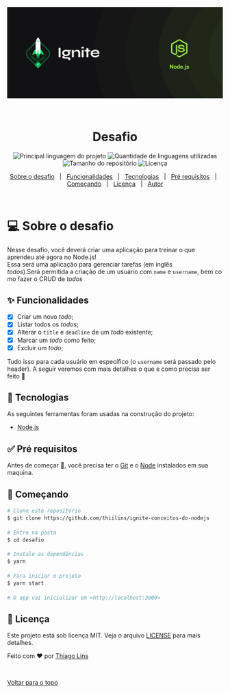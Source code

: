 <div align="center" id="top"> 
  <img src="./.github/banner-nodeJS.png" alt="Desafio" />

&#xa0;

  <!-- <a href="https://desafio.netlify.com">Demo</a> -->
</div>

<h1 align="center">Desafio</h1>

<p align="center">
  <img alt="Principal linguagem do projeto" src="https://img.shields.io/github/languages/top/thiilins/ignite-conceitos-do-nodejs?color=04d361&style=for-the-badge">

  <img alt="Quantidade de linguagens utilizadas" src="https://img.shields.io/github/languages/count/thiilins/ignite-conceitos-do-nodejs?color=04d361&style=for-the-badge">

  <img alt="Tamanho do repositório" src="https://img.shields.io/github/repo-size/thiilins/ignite-conceitos-do-nodejs?color=04d361&style=for-the-badge">

  <img alt="Licença" src="https://img.shields.io/github/license/thiilins/ignite-conceitos-do-nodejs?color=04d361&style=for-the-badge">

  <!-- <img alt="Github issues" src="https://img.shields.io/github/issues/thiilins/ignite-conceitos-do-nodejs?color=56BEB8" /> -->

  <!-- <img alt="Github forks" src="https://img.shields.io/github/forks/thiilins/ignite-conceitos-do-nodejs?color=56BEB8" /> -->

  <!-- <img alt="Github stars" src="https://img.shields.io/github/stars/thiilins/ignite-conceitos-do-nodejs?color=56BEB8" /> -->
</p>

<!-- Status -->

<!-- <h4 align="center">
	🚧  Desafio 🚀 Em construção...  🚧
</h4>

<hr> -->

<p align="center">
  <a href="#laptop-sobre-o-desafio">Sobre o desafio</a> &#xa0; | &#xa0; 
  <a href="#sparkles-funcionalidades">Funcionalidades</a> &#xa0; | &#xa0;
  <a href="#rocket-tecnologias">Tecnologias</a> &#xa0; | &#xa0;
  <a href="#white_check_mark-pré-requisitos">Pré requisitos</a> &#xa0; | &#xa0;
  <a href="#checkered_flag-começando">Começando</a> &#xa0; | &#xa0;
  <a href="#memo-licença">Licença</a> &#xa0; | &#xa0;
  <a href="https://github.com/thiilins" target="_blank">Autor</a>
</p>
<br>

# :computer: Sobre o desafio

Nesse desafio, você deverá criar uma aplicação para treinar o que aprendeu até agora no Node.js!
Essa será uma aplicação para gerenciar tarefas (em inglês _todos_).Será permitida a criação de um usuário com `name` e `username`, bem como fazer o CRUD de *todos*

## :sparkles: Funcionalidades

- [x] Criar um novo _todo_;
- [x] Listar todos os _todos_;
- [x] Alterar o `title` e `deadline` de um _todo_ existente;
- [x] Marcar um _todo_ como feito;
- [x] Excluir um _todo_;

Tudo isso para cada usuário em específico (o `username` será passado pelo header). A seguir veremos com mais detalhes o que e como precisa ser feito 🚀

## :rocket: Tecnologias

As seguintes ferramentas foram usadas na construção do projeto:

- [Node.js](https://nodejs.org/en/)

## :white_check_mark: Pré requisitos

Antes de começar :checkered_flag:, você precisa ter o [Git](https://git-scm.com) e o [Node](https://nodejs.org/en/) instalados em sua maquina.

## :checkered_flag: Começando

```bash
# Clone este repositório
$ git clone https://github.com/thiilins/ignite-conceitos-do-nodejs

# Entre na pasta
$ cd desafio

# Instale as dependências
$ yarn

# Para iniciar o projeto
$ yarn start

# O app vai inicializar em <http://localhost:3000>
```

## :memo: Licença

Este projeto está sob licença MIT. Veja o arquivo [LICENSE](LICENSE.md) para mais detalhes.

Feito com :heart: por <a href="https://github.com/thiilins" target="_blank">Thiago Lins</a>

&#xa0;

<a href="#top">Voltar para o topo</a>
